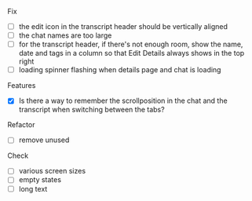 Fix

- [ ] the edit icon in the transcript header should be vertically aligned
- [ ] the chat names are too large
- [ ] for the transcript header, if there's not enough room, show the name, date and tags in a column so that Edit Details always shows in the top right
- [ ] loading spinner flashing when details page and chat is loading

Features

- [x] Is there a way to remember the scrollposition in the chat and the transcript when switching between the tabs?

Refactor

- [ ] remove unused

Check

- [ ] various screen sizes
- [ ] empty states
- [ ] long text
